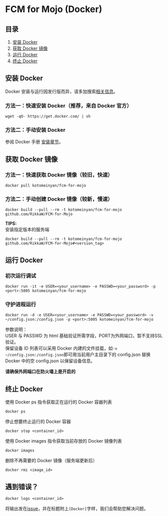 # FCM for Mojo (Docker)

## 目录
1. [安装 Docker](#安装-docker)
2. [获取 Docker 镜像](#获取-Docker-镜像)
3. [运行 Docker](#运行-docker)
4. [终止 Docker](#终止-docker)

## 安装 Docker

Docker 安装与运行因发行版而异，请多加搜索[相关信息](https://docs.docker.com)。

### 方法一：快速安装 Docker（推荐，来自 Docker 官方）

```
wget -qO- https://get.docker.com/ | sh
```

### 方法二：手动安装 Docker

参阅 Docker 手册 [安装章节](https://docs.docker.com/engine/installation/#supported-platforms)。

## 获取 Docker 镜像

### 方法一：快速获取 Docker 镜像（较旧，快速）

```
docker pull kotomeinyan/fcm-for-mojo
```

### 方法二：手动创建 Docker 镜像（较新，慢速）

```
docker build --pull --rm -t kotomeinyan/fcm-for-mojo github.com/RikkaW/FCM-for-Mojo
```

**TIPS:**  
安装指定版本的服务端
```
docker build --pull --rm -t kotomeinyan/fcm-for-mojo github.com/RikkaW/FCM-for-Mojo#<version_tag>
```

## 运行 Docker

### 初次运行调试

```
docker run -it -e USER=<your_username> -e PASSWD=<your_password> -p <port>:5005 kotomeinyan/fcm-for-mojo
```

### 守护进程运行

```
docker run -d -e USER=<your_username> -e PASSWD=<your_password> -v ~/config.json:/config.json -p <port>:5005 kotomeinyan/fcm-for-mojo
```

参数说明：  
USER 与 PASSWD 为 html 基础验证所需字段，PORT为外网端口，暂不支持SSL验证。  
保留设备 ID 列表可以采用 Docker 内建的文件挂载，如`-v ~/config.json:/config.json`即可用当前用户主目录下的 config.json 替换 Docker 中的空 config.json 以保留设备信息。

**请确保外网端口在防火墙上是开启的**

## 终止 Docker

使用 Docker ps 指令获取正在运行的 Docker 容器列表

```
docker ps
```

停止想要终止运行的 Docker 容器

```
docker stop <container_id>
```

使用 Docker images 指令获取当前存放的 Docker 镜像列表

```
docker images
```

删除不再需要的 Docker 镜像（服务端更新后）

```
docker rmi <image_id>
```

## 遇到错误？

```
docker logs <container_id>
```

将输出发在[issue](https://github.com/RikkaW/FCM-for-Mojo/issues/new)，并在标题附上`[Docker]`字样，我们会帮助您解决问题。